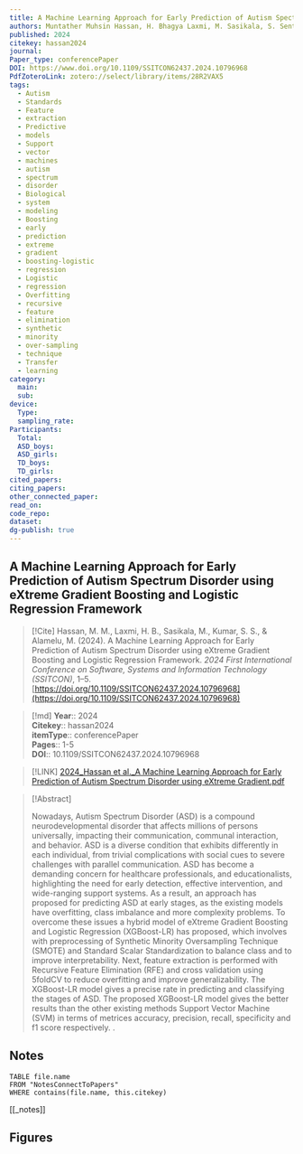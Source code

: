 ```yaml
---
title: A Machine Learning Approach for Early Prediction of Autism Spectrum Disorder using eXtreme Gradient Boosting and Logistic Regression Framework
authors: Muntather Muhsin Hassan, H. Bhagya Laxmi, M. Sasikala, S. Senthil Kumar, M. Alamelu
published: 2024
citekey: hassan2024
journal: 
Paper_type: conferencePaper
DOI: https://www.doi.org/10.1109/SSITCON62437.2024.10796968
PdfZoteroLink: zotero://select/library/items/28R2VAX5
tags:
  - Autism
  - Standards
  - Feature
  - extraction
  - Predictive
  - models
  - Support
  - vector
  - machines
  - autism
  - spectrum
  - disorder
  - Biological
  - system
  - modeling
  - Boosting
  - early
  - prediction
  - extreme
  - gradient
  - boosting-logistic
  - regression
  - Logistic
  - regression
  - Overfitting
  - recursive
  - feature
  - elimination
  - synthetic
  - minority
  - over-sampling
  - technique
  - Transfer
  - learning
category:
  main: 
  sub: 
device:
  Type: 
  sampling_rate: 
Participants:
  Total: 
  ASD_boys: 
  ASD_girls: 
  TD_boys: 
  TD_girls: 
cited_papers: 
citing_papers: 
other_connected_paper: 
read_on: 
code_repo: 
dataset: 
dg-publish: true
---
```


## A Machine Learning Approach for Early Prediction of Autism Spectrum Disorder using eXtreme Gradient Boosting and Logistic Regression Framework

> [!Cite]
> Hassan, M. M., Laxmi, H. B., Sasikala, M., Kumar, S. S., & Alamelu, M. (2024). A Machine Learning Approach for Early Prediction of Autism Spectrum Disorder using eXtreme Gradient Boosting and Logistic Regression Framework. _2024 First International Conference on Software, Systems and Information Technology (SSITCON)_, 1–5. [https://doi.org/10.1109/SSITCON62437.2024.10796968](https://doi.org/10.1109/SSITCON62437.2024.10796968)


>[!md]
> **Year**:: 2024   
> **Citekey**:: hassan2024  
> **itemType**:: conferencePaper   
> **Pages**:: 1-5  
> **DOI**:: 10.1109/SSITCON62437.2024.10796968    

> [!LINK] 
> [2024_Hassan et al._A Machine Learning Approach for Early Prediction of Autism Spectrum Disorder using eXtreme Gradient.pdf](zotero://select/library/items/ZP2X8MYB)

> [!Abstract]
>
> Nowadays, Autism Spectrum Disorder (ASD) is a compound neurodevelopmental disorder that affects millions of persons universally, impacting their communication, communal interaction, and behavior. ASD is a diverse condition that exhibits differently in each individual, from trivial complications with social cues to severe challenges with parallel communication. ASD has become a demanding concern for healthcare professionals, and educationalists, highlighting the need for early detection, effective intervention, and wide-ranging support systems. As a result, an approach has proposed for predicting ASD at early stages, as the existing models have overfitting, class imbalance and more complexity problems. To overcome these issues a hybrid model of eXtreme Gradient Boosting and Logistic Regression (XGBoost-LR) has proposed, which involves with preprocessing of Synthetic Minority Oversampling Technique (SMOTE) and Standard Scalar Standardization to balance class and to improve interpretability. Next, feature extraction is performed with Recursive Feature Elimination (RFE) and cross validation using 5foldCV to reduce overfitting and improve generalizability. The XGBoost-LR model gives a precise rate in predicting and classifying the stages of ASD. The proposed XGBoost-LR model gives the better results than the other existing methods Support Vector Machine (SVM) in terms of metrices accuracy, precision, recall, specificity and f1 score respectively.
>.
> 


## Notes

```dataview 
TABLE file.name 
FROM "NotesConnectToPapers" 
WHERE contains(file.name, this.citekey)
```

[[_notes]]

## Figures

